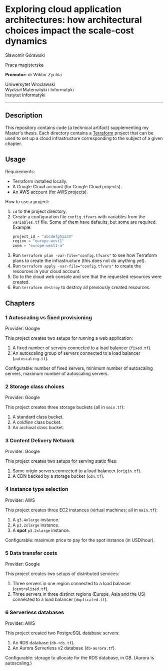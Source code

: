 # Exploring cloud application architectures: how architectural choices impact the scale-cost dynamics

Sławomir Górawski

Praca magisterska

**Promotor:** dr Wiktor Zychla

Uniwersytet Wrocławski\
Wydział Matematyki i Informatyki\
Instytut Informatyki

---

## Description

This repository contains code (a technical artifact) supplementing my Master's thesis.
Each directory contains a [Terraform] project that can be used to set up a cloud infrastructure corresponding to the subject of a given chapter.

## Usage

Requirements:
* Terraform installed locally.
* A Google Cloud account (for Google Cloud projects).
* An AWS account (for AWS projects).

How to use a project:
1. `cd` to the project directory.
2. Create a configuration file `config.tfvars` with variables from the `variables.tf` file. Some of them have defaults, but some are required. Example:
    ```terraform
   project_id = "abcdefgh1234"
   region = "europe-west1"
   zone = "europe-west1-a"
    ```
3. Run `terraform plan -var-file="config.tfvars"` to see how Terraform plans to create the infrastructure (this does not do anything yet).
4. Run `terraform apply -var-file="config.tfvars"` to create the resources in your cloud account.
5. Go to the cloud web console and see that the requested resources were created.
6. Run `terraform destroy` to destroy all previously created resources.


## Chapters

### 1 Autoscaling vs fixed provisioning

Provider: Google

This project creates two setups for running a web application:

1. A fixed number of servers connected to a load balancer (`fixed.tf`).
2. An autoscaling group of servers connected to a load balancer (`autoscaling.tf`).

Configurable: number of fixed servers, minimum number of autoscaling servers, maximum number of autoscaling servers. 

### 2 Storage class choices

Provider: Google

This project creates three storage buckets (all in `main.tf`):

1. A standard class bucket.
2. A _coldline_ class bucket.
3. An archival class bucket.

### 3 Content Delivery Network

Provider: Google

This project creates two setups for serving static files:

1. Some origin servers connected to a load balancer (`origin.tf`).
2. A CDN backed by a storage bucket (`cdn.tf`).

### 4 Instance type selection

Provider: AWS

This project creates three EC2 instances (virtual machines; all in `main.tf`):

1. A `g3.4xlarge` instance.
2. A `p3.2xlarge` instance.
3. A **spot** `p3.2xlarge` instance.

Configurable: maximum price to pay for the spot instance (in USD/hour).

### 5 Data transfer costs

Provider: Google

This project creates two setups of distributed services:

1. Three servers in one region connected to a load balancer (`centralized.tf`).
2. Three servers in three distinct regions (Europe, Asia and the US) connected to a load balancer (`duplicated.tf`).

### 6 Serverless databases

Provider: AWS

This project created two PostgreSQL database servers:

1. An RDS database (`db-rds.tf`).
2. An Aurora Serverless v2 database (`db-aurora.tf`).

Configurable: storage to allocate for the RDS database, in GB. (Aurora is autoscaling.)

[Terraform]: https://www.terraform.io/
